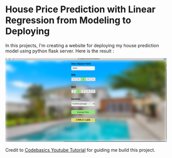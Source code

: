 # House Price Prediction with Linear Regression from Modeling to Deploying

In this projects, I'm creating a website for deploying my house prediction model using python flask server. Here is the result :


<img src="https://github.com/alilsyahril/Data_Science_Projects/blob/main/1.Deploy_in_Website_House_Price_Prediction_with_Linear_Regression/example_website.png" alt="House Price Prediction Website">


Credit to [Codebasics Youtube Tutorial](https://www.youtube.com/watch?v=rdfbcdP75KI&list=PLeo1K3hjS3us_ELKYSj_Fth2tIEkdKXvV&index=57) for guiding me build this project.
